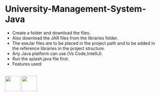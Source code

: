 # University-Management-System-Java

- Create a folder and download the files.
- Also download the JAR files from the libraries folder.
- The exeJar files are to be placed in the project path and to be added in the reference libraries in the project structure.
- Any Java platform can use.(Vs Code,IntelliJ).
- Run the splash.java file first.
- Features used:
<br>
 <img src="https://cdn.jsdelivr.net/gh/devicons/devicon/icons/java/java-original-wordmark.svg" width="50" height="50" /> 
 <img src="https://cdn.jsdelivr.net/gh/devicons/devicon/icons/mysql/mysql-original-wordmark.svg" width="50" height="50" />

